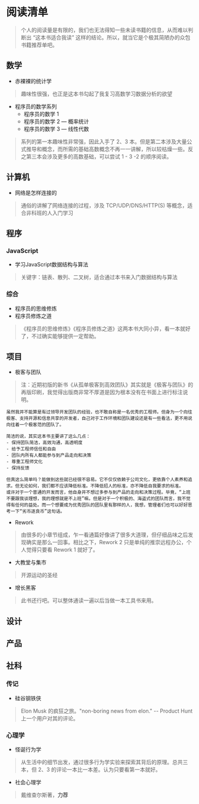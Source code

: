 # 阅读清单

> 个人的阅读量是有限的，我们也无法得知一些未读书籍的信息，从而难以判断出 “这本书适合我读” 这样的结论。所以，就当它是个极其简陋办的众包书籍推荐单吧。

## 数学

- 赤裸裸的统计学

> 趣味性很强，也正是这本书勾起了我复习高数学习数据分析的欲望

- 程序员的数学系列
  - 程序员的数学 1
  - 程序员的数学 2 — 概率统计
  - 程序员的数学 3 — 线性代数

> 系列的第一本趣味性非常强，因此入手了 2、3 本。但是第二本涉及大量公式推导和概念，而所需的基础高数概念不再一一讲解，所以较枯燥一些。反之第三本会涉及更多的高数基础，可以尝试 1 - 3 -2 的顺序阅读。

## 计算机

- 网络是怎样连接的

> 通俗的讲解了网络连接的过程，涉及 TCP/UDP/DNS/HTTP(S) 等概念，适合非科班的人入门学习

## 程序

### JavaScript

- 学习JavaScript数据结构与算法

> 关键字：链表、散列、二叉树，适合通过本书来入门数据结构与算法

### 综合

- 程序员的思维修炼
- 程序员修炼之道

> 《程序员的思维修炼》《程序员修炼之道》这两本书大同小异，看一本就好了，不过确实能够提供一定帮助。

## 项目

- 极客与团队

> 注：近期初版的新书《从孤单极客到高效团队》其实就是《极客与团队》的再版印刷，我觉得出版商非常不厚道是因为根本没有在书面上进行标注说明。

```text
虽然我并不能算是有过领导开发团队的经验，也不敢自称是一名优秀的工程师。但身为一个向往极客、支持开源和信息共享的开发者，自己对于工作环境和团队建设还是有一些看法，更不用说向往着一个极客范的团队了。

简洁的说，其实这本书主要讲了这么几点：
- 保持团队简洁，高效沟通，高透明度
- 给予工程师信任和自由
- 团队内所有人都能参与到产品走向和决策
- 尊重工程师文化
- 保持反馈

但真这么简单吗？能做到这些就已经很不容易。它不仅仅依赖于公司文化，更依靠个人素养和追求。但无论如何，我们都不应该降低标准。不降低招人的标准，亦不降低自我要求的标准。
或许对于一个普通的开发而言，他自身并不想过多参与到产品的走向和决策过程。毕竟，“上班不要跟我谈理想，我的理想就是不上班”嘛。但是对于一个积极的、海盗式的团队而言，我不觉得有任何的益处。而一个想要成为优秀团队的团队里有那样的人，我想，管理者们也可以好好思考一下“劣币逐良币”这句话。
```

- Rework

> 由很多的小章节组成，乍一看通篇好像讲了很多大道理，但仔细品味之后发现确实是那么一回事。相比之下，Rework 2 只是单纯的推崇远程办公，个人觉得只要看 Rework 1 就好了。

- 大教堂与集市

> 开源运动的圣经

- 增长黑客

> 此书还行吧。可以整体通读一遍以后当做一本工具书来用。

## 设计

## 产品

## 社科

### 传记

- 硅谷钢铁侠

> Elon Musk 的疯狂之旅。"non-boring news from elon." -- Product Hunt 上一个用户对其的评论。

### 心理学

- 怪诞行为学

> 从生活中的细节出发，通过很多行为学实验来探索其背后的原理。总共三本，但 2、3 的评论一本比一本差。认为只要看第一本就好。

- 社会心理学

> 戴维查尔斯著，**力荐**